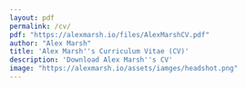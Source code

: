 ```yaml
---
layout: pdf
permalink: /cv/
pdf: "https://alexmarsh.io/files/AlexMarshCV.pdf"
author: "Alex Marsh"
title: 'Alex Marsh''s Curriculum Vitae (CV)'
description: 'Download Alex Marsh''s CV'
image: "https://alexmarsh.io/assets/iamges/headshot.png"
---
```

